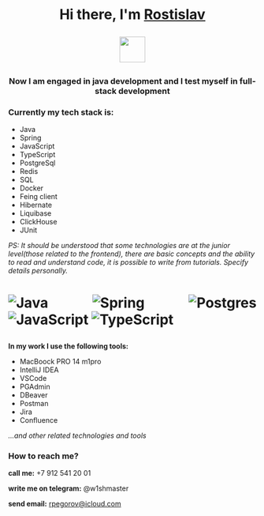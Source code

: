
<h1 align="center">Hi there, I'm <a href="https://github.com/rpegorov" target="_blank">Rostislav</a> 
  
<img src="https://github.com/blackcater/blackcater/raw/main/images/Hi.gif" height="52"/></h1>

<h3 align="center">Now I am engaged in java development and I test myself in full-stack development</h3>

<h3 aling="left">Currently my tech stack is:</h3>


- Java
- Spring
- JavaScript
- TypeScript
- PostgreSql
- Redis
- SQL
- Docker
- Feing client  
- Hibernate
- Liquibase
- ClickHouse
- JUnit

*PS: It should be understood that some technologies are at the junior level(those related to the frontend), there are basic concepts and the ability to read and understand code, it is possible to write from tutorials. Specify details personally.*

<h1 align="justify"> 
 
![Java](https://img.shields.io/badge/java-%23ED8B00.svg?style=for-the-badge&logo=java&logoColor=white) ![Spring](https://img.shields.io/badge/spring-%236DB33F.svg?style=for-the-badge&logo=spring&logoColor=white) ![Postgres](https://img.shields.io/badge/postgres-%23316192.svg?style=for-the-badge&logo=postgresql&logoColor=white) ![JavaScript](https://img.shields.io/badge/javascript-%23323330.svg?style=for-the-badge&logo=javascript&logoColor=%23F7DF1E) ![TypeScript](https://img.shields.io/badge/typescript-%23007ACC.svg?style=for-the-badge&logo=typescript&logoColor=white) </h1>


**In my work I use the following tools:**

- MacBoock PRO 14 m1pro
- IntelliJ IDEA
- VSCode
- PGAdmin
- DBeaver
- Postman
- Jira
- Confluence 

*...and other related technologies and tools*

<h3>How to reach me?</h3>

**call me:** +7 912 541 20 01

**write me on telegram:** @w1shmaster

**send email:** rpegorov@icloud.com

<!---
rpegorov/rpegorov is a ✨ special ✨ repository because its `README.md` (this file) appears on your GitHub profile.
You can click the Preview link to take a look at your changes.
--->
